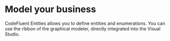 # Model your business

CodeFluent Entities allows you to define entities and enumerations. You can use the ribbon of the graphical modeler, directly integrated into the Visual Studio.

